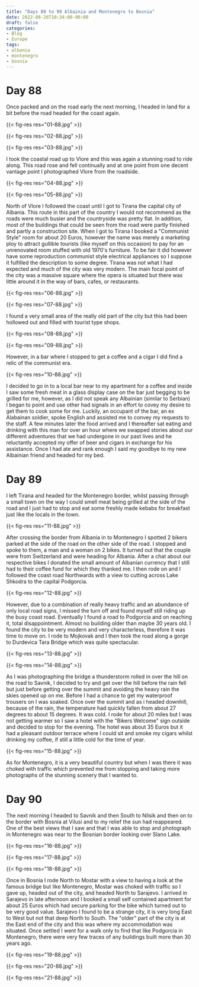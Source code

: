 ```yaml
---
title: "Days 88 to 90 Albainia and Montenegro to Bosnia"
date: 2022-08-26T10:34:00-00:00
draft: false
categories:
- Blog
- Europe
tags:
- albania
- montenegro
- bosnia
---
```


# Day 88

Once packed and on the road early the next morning, I headed in land for a bit before the road headed for the coast again.

{{< fig-res res="01-88.jpg" >}}

{{< fig-res res="02-88.jpg" >}}

{{< fig-res res="03-88.jpg" >}}

I took the coastal road up to Vlore and this was again a stunning road to ride along. This road rose and fell continually and at one point from one decent vantage point I photographed Vlore from the roadside.

{{< fig-res res="04-88.jpg" >}}

{{< fig-res res="05-88.jpg" >}}

North of Vlore I followed the coast until I got to Tirana the capital city of Albania. This route in this part of the country I would not recommend as the roads were much busier and the countryside was pretty flat. In addition, most of the buildings that could be seen from the road were partly finished and partly a construction site. When I got to Tirana I booked a "Communist Style" room for about 20 Euros, however the name was merely a marketing ploy to attract gullible tourists (like myself on this occasion) to pay for an unrenovated room stuffed with old 1970's furniture. To be fair it did however have some reproduction communist style electrical appliances so I suppose it fulfilled the description to some degree. Tirana was not what I had expected and much of the city was very modern. The main focal point of the city was a massive square where the opera is situated but there was little around it in the way of bars, cafes, or restaurants. 

{{< fig-res res="06-88.jpg" >}}

{{< fig-res res="07-88.jpg" >}}

I found a very small area of the really old part of the city but this had been hollowed out and filled with tourist type shops.

{{< fig-res res="08-88.jpg" >}}

{{< fig-res res="09-88.jpg" >}}

However, in a bar where I stopped to get a coffee and a cigar I did find a relic of the communist era.

{{< fig-res res="10-88.jpg" >}}

I decided to go in to a local bar near to my apartment for a coffee and inside I saw some fresh meat in a glass display case on the bar just begging to be grilled for me, however, as I did not speak any Albainian (similar to Serbian) I began to point and use other had signals in an effort to covey my desire to get them to cook some for me. Luckily, an occupant of the bar, an ex Alabainan soldier, spoke English and assisted me to convey my requests to the staff. A few minutes later the food arrived and I thereafter sat eating and drinking with this man for over an hour where we swapped stories about our different adventures that we had undergone in our past lives and he reluctantly accepted my offer of beer and cigars in exchange for his assistance. Once I had ate and rank enough I said my goodbye to my new Albainian friend and headed for my bed.

# Day 89

I left Tirana and headed for the Montenegro border, whilst passing through a small town on the way I could smell meat being grilled at the side of the road and I just had to stop and eat some freshly made kebabs for breakfast just like the locals in the town.

{{< fig-res res="11-88.jpg" >}}

After crossing the border from Albania in to Montenegro I spotted 2 bikers parked at the side of the road on the other side of the road. I stopped and spoke to them, a man and a woman on 2 bikes. It turned out that the couple were from Switzerland and were heading for Albania. After a chat about our respective bikes I donated the small amount of Albanian currency that I still had to their coffee fund for which they thanked me. I then rode on and I followed the coast road Northwards with a view to cutting across Lake Shkodra to the capital Podgorcia.

{{< fig-res res="12-88.jpg" >}}

However, due to a combination of really heavy traffic and an abundance of only local road signs, I missed the turn off and found myself still riding up the busy coast road. Eventually I found a road to Podgorcia and on reaching it, total disappointment. Almost no building older than maybe 30 years old. I found the city to be very modern and very characterless, therefore it was time to move on. I rode to Mojkovak and I then took the road along a gorge to Durdevica Tara Bridge which was quite spectacular.

{{< fig-res res="13-88.jpg" >}}

{{< fig-res res="14-88.jpg" >}}

As I was photographing the bridge a thunderstorm rolled in over the hill on the road to Savnik, I decided to try and get over the hill before the rain fell but just before getting over the summit and avoiding the heavy rain the skies opened up on me. Before I had a chance to get my waterproof trousers on I was soaked. Once over the summit and as i headed downhill, because of the rain, the temperature had quickly fallen from about 27 degrees to about 15 degrees. It was cold. I rode for about 20 miles but I was not getting warmer so I saw a hotel with the "Bikers Welcome" sign outside and decided to stop for the evening. The hotel was about 35 Euros but it had a pleasant outdoor terrace where I could sit and smoke my cigars whilst drinking my coffee, if still a little cold for the time of year.

{{< fig-res res="15-88.jpg" >}}

As for Montenegro, it is a very beautiful country but when I was there it was choked with traffic which prevented me from stopping and taking more photographs of the stunning scenery that I wanted to.

# Day 90

The next morning I headed to Savnik and then South to Nilsik and then on to the border with Bosnia at Vilusi and to my relief the sun had reappeared. One of the best views that I saw and that I was able to stop and photograph in Montenegro was near to the Bosnian border looking over Slano Lake.

{{< fig-res res="16-88.jpg" >}}

{{< fig-res res="17-88.jpg" >}}

{{< fig-res res="18-88.jpg" >}}

Once in Bosnia I rode North to Mostar with a view to having a look at the famous bridge but like Montenegro, Mostar was choked with traffic so I gave up, headed out of the city, and headed North to Sarajevo. I arrived in Sarajevo in late afternoon and I booked a small self contained apartment for about 25 Euros which had secure parking for the bike which turned out to be very good value. Sarajevo I found to be a strange city, it is very long East to West but not that deep North to South. The "older" part of the city is at the East end of the city and this was where my accommodation was situated. Once settled I went for a walk only to find that like Podgorcia in Montenegro, there were very few traces of any buildings built more than 30 years ago.

{{< fig-res res="19-88.jpg" >}}

{{< fig-res res="20-88.jpg" >}}

{{< fig-res res="21-88.jpg" >}}